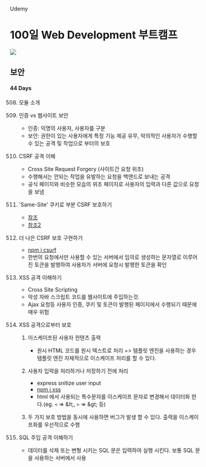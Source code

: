 Udemy

# 100일 Web Development 부트캠프

[<img src="https://img.shields.io/badge/github-%23121011.svg?style=for-the-badge&logo=github&logoColor=white" />](https://github.com/academind/100-days-of-web-development/)

## 보안

#### 44 Days

508. 모듈 소개
509. 인증 vs 웹사이트 보안

     - 인증: 익명의 사용자, 사용자를 구분
     - 보안: 권한이 있는 사용자에게 특정 기능 제공 유무, 악의적인 사용자가 수행할 수 있는 공격 및 작업으로 부터의 보호

510. CSRF 공격 이해

     - Cross Site Request Forgery (사이트간 요청 위조)
     - 수행해서는 안되는 작업을 유발하는 요청을 백앤드로 보내는 공격
     - 공식 페이지와 비슷한 모습의 위조 페이지로 사용자의 입력과 다른 값으로 요청을 보냄

511. 'Same-Site' 쿠키로 부분 CSRF 보호하기

     - [참조](https://developer.mozilla.org/en-US/docs/Web/HTTP/Headers/Set-Cookie/SameSite)
     - [참조2](https://seob.dev/posts/%EB%B8%8C%EB%9D%BC%EC%9A%B0%EC%A0%80-%EC%BF%A0%ED%82%A4%EC%99%80-SameSite-%EC%86%8D%EC%84%B1/)

512. 더 나은 CSRF 보호 구현하기

     - [npm i csurf](https://www.npmjs.com/package/csurf)
     - 한번의 요청에서만 사용할 수 있는 서버에서 임의로 생성하는 문자열로 이루어진 토큰을 발행하여 사용자가 서버에 요청시 발행한 토큰을 확인

513. XSS 공격 이해하기

     - Cross Site Scripting
     - 악성 자바 스크립트 코드를 웹사이트에 주입하는것.
     - Ajax 요청등 사용자 인증, 쿠키 및 토큰이 발행된 페이지에서 수행되기 때문에 매우 위험

514. XSS 공격으로부터 보호

     1. 이스케이프된 사용자 컨텐츠 출력

        - 원시 HTML 코드를 원시 텍스트로 처리 => 템플릿 엔진을 사용하는 경우 템플릿 엔진 자체적으로 이스케이프 처리를 할 수 있다.

     2. 사용자 입력을 처리하거나 저장하기 전에 처리

        - express snitize user input
        - [npm i xss](https://www.npmjs.com/package/xss)
        - html 에서 사용되는 특수문자를 이스케이프 문자로 변경해서 데이터화 한다.(eg. `<` => \&lt;, `>` => \&gt; 등)

     3. 두 가지 보호 방법을 동시에 사용하면 버그가 발생 할 수 있다. 출력을 이스케이프화를 우선적으로 수행

515. SQL 주입 공격 이해하기

     - 데이터를 삭제 또는 변형 시키는 SQL 문은 입력하여 실행 시킨다. 보통 SQL 문을 사용하는 서버에서 사용
